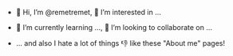 - 👋 Hi, I’m @remetremet, 👀 I’m interested in ...
- 🌱 I’m currently learning ..., 💞️ I’m looking to collaborate on ...

- ... and also I hate a lot of things 👎 like these "About me" pages!

<!---
remetremet/remetremet is a ✨ special ✨ repository because its `README.md` (this file) appears on your GitHub profile.
You can click the Preview link to take a look at your changes.
--->

